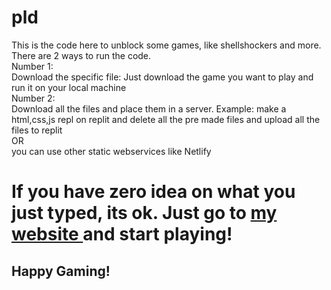 # pld
This is the code here to unblock some games, like shellshockers and more.
<br>
There are 2 ways to run the code.
<br>
Number 1:
<br>
Download the specific file: Just download the game you want to play and run it on your local machine
<br>
Number 2:
<br>
Download all the files and place them in a server. Example: make a html,css,js repl on replit and delete all the pre made files and upload all the files to replit 
<br>
OR
<br>
you can use other static webservices like Netlify
<br>
<h1>
  If you have zero idea on what you just typed, its ok. Just go to <a href="pldpld.netlify.app"> my website </a> and start playing!
</h1>

<h2>Happy Gaming!</h2>
